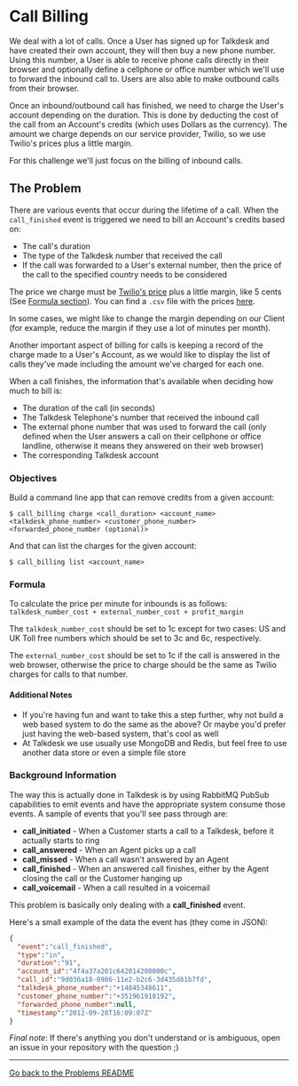 # Call Billing

We deal with a lot of calls. Once a User has signed up for Talkdesk and have created their own account, they will then buy a new phone number. Using this number, a User is able to receive phone calls directly in their browser and optionally define a cellphone or office number which we'll use to forward the inbound call to. Users are also able to make outbound calls from their browser.

Once an inbound/outbound call has finished, we need to charge the User's account depending on the duration. This is done by deducting the cost of the call from an Account's credits (which uses Dollars as the currency). The amount we charge depends on our service provider, Twilio, so we use Twilio's prices plus a little margin.

For this challenge we'll just focus on the billing of inbound calls.

## The Problem

There are various events that occur during the lifetime of a call. When the `call_finished` event is triggered we need to bill an Account's credits based on:

* The call's duration
* The type of the Talkdesk number that received the call
* If the call was forwarded to a User's external number, then the price of the call to the specified country needs to be considered

The price we charge must be [Twilio's price](https://www.twilio.com/voice/pricing) plus a little margin, like 5 cents (See [Formula section](#formula)). You can find a `.csv` file with the prices [here](/problems/assets/call%20billing/Twilio%20-%20Voice%20Prices.csv).

In some cases, we might like to change the margin depending on our Client (for example, reduce the margin if they use a lot of minutes per month).

Another important aspect of billing for calls is keeping a record of the charge made to a User's Account, as we would like to display the list of calls they've made including the amount we've charged for each one.

When a call finishes, the information that's available when deciding how much to bill is:

* The duration of the call (in seconds)
* The Talkdesk Telephone's number that received the inbound call
* The external phone number that was used to forward the call (only defined when the User answers a call on their cellphone or office landline, otherwise it means they answered on their web browser)
* The corresponding Talkdesk account

### Objectives

Build a command line app that can remove credits from a given account:

    $ call_billing charge <call_duration> <account_name> <talkdesk_phone_number> <customer_phone_number> <forwarded_phone_number (optional)>

And that can list the charges for the given account:

    $ call_billing list <account_name>

### Formula

To calculate the price per minute for inbounds is as follows: `talkdesk_number_cost + external_number_cost + profit_margin`

The `talkdesk_number_cost` should be set to 1c except for two cases: US and UK Toll free numbers which should be set to 3c and 6c, respectively.

The `external_number_cost` should be set to 1c if the call is answered in the web browser, otherwise the price to charge should be the same as Twilio charges for calls to that number.

#### Additional Notes

- If you're having fun and want to take this a step further, why not build a web based system to do the same as the above? Or maybe you'd prefer just having the web-based system, that's cool as well
- At Talkdesk we use usually use MongoDB and Redis, but feel free to use another data store or even a simple file store

### Background Information

The way this is actually done in Talkdesk is by using RabbitMQ PubSub capabilities to emit events and have the appropriate system consume those events. A sample of events that you'll see pass through are:

* **call_initiated** - When a Customer starts a call to a Talkdesk, before it actually starts to ring
* **call_answered** - When an Agent picks up a call
* **call_missed** - When a call wasn't answered by an Agent
* **call_finished** - When an answered call finishes, either by the Agent closing the call or the Customer hanging up
* **call_voicemail** - When a call resulted in a voicemail

This problem is basically only dealing with a **call_finished** event.

Here's a small example of the data the event has (they come in JSON):

```json
{
  "event":"call_finished",
  "type":"in",
  "duration":"91",
  "account_id":"4f4a37a201c642014200000c",
  "call_id":"9d036a18-0986-11e2-b2c6-3d435d81b7fd",
  "talkdesk_phone_number":"+14845348611",
  "customer_phone_number":"+351961918192",
  "forwarded_phone_number":null,
  "timestamp":"2012-09-28T16:09:07Z"
}
```

*Final note*: If there's anything you don't understand or is ambiguous, open an issue in your repository with the question ;)

---

[Go back to the Problems README](README.md)
